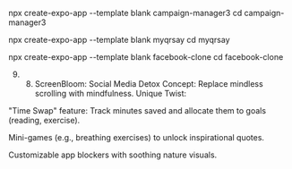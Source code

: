 npx create-expo-app --template blank campaign-manager3
cd campaign-manager3

npx create-expo-app --template blank myqrsay
cd myqrsay

npx create-expo-app --template blank facebook-clone
cd facebook-clone

9. 8. ScreenBloom: Social Media Detox
Concept: Replace mindless scrolling with mindfulness.
Unique Twist:

"Time Swap" feature: Track minutes saved and allocate them to goals (reading, exercise).

Mini-games (e.g., breathing exercises) to unlock inspirational quotes.

Customizable app blockers with soothing nature visuals.

